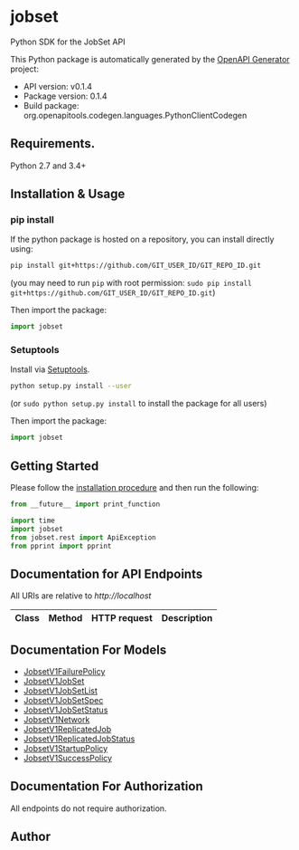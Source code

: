 # jobset
Python SDK for the JobSet API

This Python package is automatically generated by the [OpenAPI Generator](https://openapi-generator.tech) project:

- API version: v0.1.4
- Package version: 0.1.4
- Build package: org.openapitools.codegen.languages.PythonClientCodegen

## Requirements.

Python 2.7 and 3.4+

## Installation & Usage
### pip install

If the python package is hosted on a repository, you can install directly using:

```sh
pip install git+https://github.com/GIT_USER_ID/GIT_REPO_ID.git
```
(you may need to run `pip` with root permission: `sudo pip install git+https://github.com/GIT_USER_ID/GIT_REPO_ID.git`)

Then import the package:
```python
import jobset
```

### Setuptools

Install via [Setuptools](http://pypi.python.org/pypi/setuptools).

```sh
python setup.py install --user
```
(or `sudo python setup.py install` to install the package for all users)

Then import the package:
```python
import jobset
```

## Getting Started

Please follow the [installation procedure](#installation--usage) and then run the following:

```python
from __future__ import print_function

import time
import jobset
from jobset.rest import ApiException
from pprint import pprint

```

## Documentation for API Endpoints

All URIs are relative to *http://localhost*

Class | Method | HTTP request | Description
------------ | ------------- | ------------- | -------------


## Documentation For Models

 - [JobsetV1FailurePolicy](docs/JobsetV1FailurePolicy.md)
 - [JobsetV1JobSet](docs/JobsetV1JobSet.md)
 - [JobsetV1JobSetList](docs/JobsetV1JobSetList.md)
 - [JobsetV1JobSetSpec](docs/JobsetV1JobSetSpec.md)
 - [JobsetV1JobSetStatus](docs/JobsetV1JobSetStatus.md)
 - [JobsetV1Network](docs/JobsetV1Network.md)
 - [JobsetV1ReplicatedJob](docs/JobsetV1ReplicatedJob.md)
 - [JobsetV1ReplicatedJobStatus](docs/JobsetV1ReplicatedJobStatus.md)
 - [JobsetV1StartupPolicy](docs/JobsetV1StartupPolicy.md)
 - [JobsetV1SuccessPolicy](docs/JobsetV1SuccessPolicy.md)


## Documentation For Authorization

 All endpoints do not require authorization.

## Author



